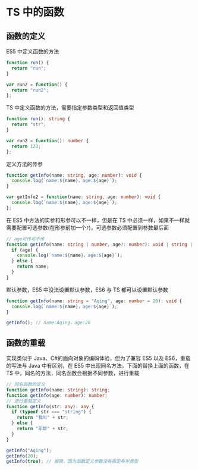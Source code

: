 # TS 中的函数

## 函数的定义

ES5 中定义函数的方法

```js
function run() {
  return "run";
}

var run2 = function() {
  return "run2";
};
```

TS 中定义函数的方法，需要指定参数类型和返回值类型

```ts
function run(): string {
  return "str";
}

var run2 = function(): number {
  return 123;
};
```

定义方法的传参

```ts
function getInfo(name: string, age: number): void {
  console.log(`name:${name}，age:${age}`);
}

var getInfo2 = function(name: string, age: number): void {
  console.log(`name:${name}，age:${age}`);
};
```

在 ES5 中方法的实参和形参可以不一样，但是在 TS 中必须一样，如果不一样就需要配置可选参数(在形参前加一个`?`)，可选参数必须配置到参数最后面

```ts
// age可传可不传
function getInfo(name: string | number, age?: number): void | string | number {
  if (age) {
    console.log(`name:${name}，age:${age}`);
  } else {
    return name;
  }
}
```

默认参数，ES5 中没法设置默认参数，ES6 与 TS 都可以设置默认参数

```ts
function getInfo(name: string = "Aqing", age: number = 20): void {
  console.log(`name:${name}，age:${age}`);
}

getInfo(); // name:Aqing，age:20
```

## 函数的重载

实现类似于 Java、C#的面向对象的编码体验，但为了兼容 ES5 以及 ES6，重载的写法与 Java 中有区别，在 ES5 中出现同名方法，下面的替换上面的函数，在 TS 中，同名的方法，同名函数会根据不同参数，进行重载

```ts
// 同名函数的定义
function getInfo(name: string): string;
function getInfo(age: number): number;
// 进行重载定义
function getInfo(str: any): any {
  if (typeof str === "string") {
    return "我叫" + str;
  } else {
    return "年龄" + str;
  }
}

getInfo("Aqing");
getInfo(20);
getInfo(true); // 报错，因为函数定义参数没有指定布尔类型
```